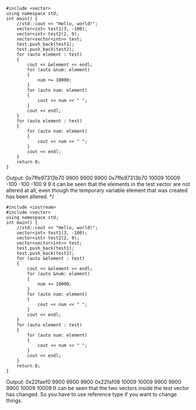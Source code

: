 ```#include <iostream>
#include <vector>
using namespace std;
int main() {
    //std::cout << "Hello, world!";
    vector<int> test1(3, -100);
    vector<int> test2(2, 9);
    vector<vector<int>> test;
    test.push_back(test1);
    test.push_back(test2);
    for (auto element : test)
    {   
        cout << &element << endl;
        for (auto &num: element)
        {
            num += 10000;
        }
        for (auto num: element)
        {
            cout << num << " ";
        }
        cout << endl;
    }
    for (auto element : test)
    {   
        for (auto num: element)
        {
            cout << num << " ";
        }
        cout << endl;
    }
    return 0;
}
```
Output:
0x7ffe97313b70
9900 9900 9900 
0x7ffe97313b70
10009 10009 
-100 -100 -100 
9 9
it can be seen that the elements in the test vector are not altered at all, even though the
temporary variable element that was created has been altered.
*/

```
#include <iostream>
#include <vector>
using namespace std;
int main() {
    //std::cout << "Hello, world!";
    vector<int> test1(3, -100);
    vector<int> test2(2, 9);
    vector<vector<int>> test;
    test.push_back(test1);
    test.push_back(test2);
    for (auto &element : test)
    {   
        cout << &element << endl;
        for (auto &num: element)
        {
            num += 10000;
        }
        for (auto num: element)
        {
            cout << num << " ";
        }
        cout << endl;
    }
    for (auto element : test)
    {   
        for (auto num: element)
        {
            cout << num << " ";
        }
        cout << endl;
    }
    return 0;
}
```

Output:
0x22faef0
9900 9900 9900 
0x22faf08
10009 10009 
9900 9900 9900 
10009 10009
It can be seen that the two vectors inside the test vector has changed.
So you have to use reference type if you want to change things.
